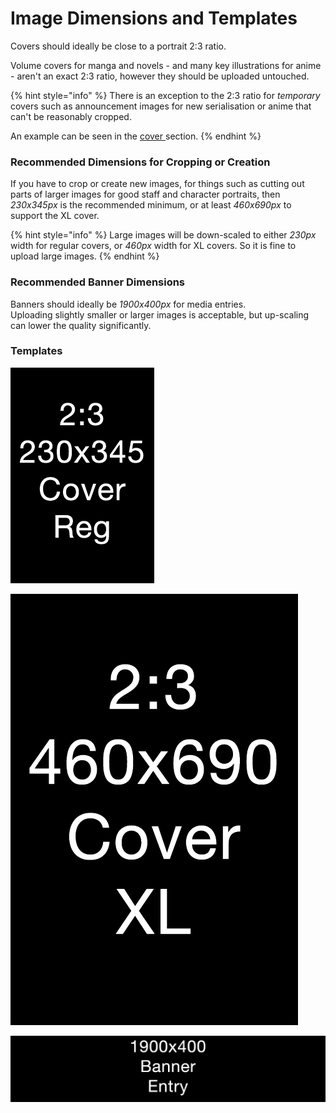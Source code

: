 # Image Dimensions and Templates

Covers should ideally be close to a portrait 2:3 ratio.   
  
Volume covers for manga and novels - and many key illustrations for anime - aren't an exact 2:3 ratio, however they should be uploaded untouched.

{% hint style="info" %}
There is an exception to the 2:3 ratio for _temporary_ covers such as announcement images for new serialisation or anime that can't be reasonably cropped.   
  
An example can be seen in the [cover ](../submission-form-1/images/cover.md)section.
{% endhint %}

### Recommended Dimensions for Cropping or Creation

If you have to crop or create new images, for things such as cutting out parts of larger images for good staff and character portraits, then _230x345px_ is the recommended minimum, or at least _460x690px_ to support the XL cover.

{% hint style="info" %}
Large images will be down-scaled to either _230px_ width for regular covers, or _460px_ width for XL covers. So it is fine to upload large images.
{% endhint %}

### Recommended Banner Dimensions

Banners should ideally be _1900x400px_ for media entries.   
Uploading slightly smaller or larger images is acceptable, but up-scaling can lower the quality significantly.

### Templates

![](../.gitbook/assets/cover-reg.png)

![](../.gitbook/assets/cover-xl.png)

![](../.gitbook/assets/banner-entries%20%282%29.png)

